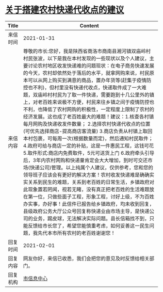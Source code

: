 # <a href="http://www.shangluo.gov.cn/zmhd/ldxxxx.jsp?urltype=leadermail.LeaderMailContentUrl&wbtreeid=1112&leadermailid=6882">关于搭建农村快递代收点的建议</a>
| Title |                                                                                                                                                                                                                                                                                                                                                               Content                                                                                                                                                                                                                                                                                                                                                               |
|:-----:|-------------------------------------------------------------------------------------------------------------------------------------------------------------------------------------------------------------------------------------------------------------------------------------------------------------------------------------------------------------------------------------------------------------------------------------------------------------------------------------------------------------------------------------------------------------------------------------------------------------------------------------------------------------------------------------------------------------------------------------|
| 来信时间  | 2021-01-31                                                                                                                                                                                                                                                                                                                                                                                                                                                                                                                                                                                                                                                                                                                          |
| 来信内容  | 尊敬的市长:您好，我是陕西省商洛市商南县湘河镇双庙岭村村民张波，以下是我在本村发现的一些现状以及个人建议，主要讨论农村地区收发快递难的问题现状：在电子商务快速发展的今天，农村却依然处于落后的水平，就拿网购来说，村民原本可以从网上购买到满意的商品，置办年货等(赶集于疫情防控也不利)，但村里没有快递代收点，快递取件成了一大难题，双庙岭村村民为了取一件快递，需要跑到十几公里外的镇上，对老百姓来说极不方便，村民来往乡镇之间于疫情防控也不利，也降低了农村网购的积极性，一定程度上限制了农村的经济发展。这也成了老百姓最大的难题！建议：1.核查各村镇每月网购及快递收发件数量； 2.选择农村快递代收点的位置(可优先选择商店-提高商店客流量) 3.商店负责从村镇上取回本村包裹，可每周一次(根据数量而定)，然后通知村民取件； 4.政府可给与商店一定的补贴，这是一件惠民工程，这钱可花 5.取件形式:商店内免费取件，5元可送货上门 6.政府牵头引导后，3年内农村网购和快递量肯定会大大增加，到时可交还市场(快递公司)管理。以上纯属个人建议，仅供参考，您和您的领导班子应该会有更好的解决方案！农村收发快递难是确确实实关系到民生的难题，关系到老百姓的日常生活，乡镇政府对此现象置若罔闻，视若无睹，没有真正把老百姓的生活难题放在第一位，只做些面子工程，形象工程，讨好上级，不为百姓办实事，办好事！此信件已报告给乡镇政府，均未收到回复，县级政府公务大厅公众号回复称快递业由市场主导，是快递公司的业务，踢皮球，无法解决实际问题。县长信箱找不到，只能反馈给市长您了，希望您能慎重考虑，如何妥善这一民生问题，我先代本市所有农村的老百姓谢谢您！ |
| 回复时间  | 2021-02-01                                                                                                                                                                                                                                                                                                                                                                                                                                                                                                                                                                                                                                                                                                                          |
| 回复内容  | 网友你好，来信已收悉，我们会把您的意见及时反馈给相关部门。                                                                                                                                                                                                                                                                                                                                                                                                                                                                                                                                                                                                                                                                                                       |
| 回复机构  | <a href="../../category/agencies/市信息中心.md">市信息中心</a>                                                                                                                                                                                                                                                                                                                                                                                                                                                                                                                                                                                                                                                                                |